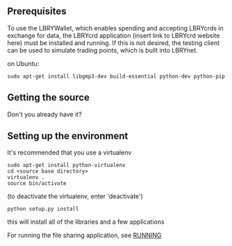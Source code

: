 Prerequisites
-------------

To use the LBRYWallet, which enables spending and accepting LBRYcrds in exchange for data, the
LBRYcrd application (insert link to LBRYcrd website here) must be installed and running. If
this is not desired, the testing client can be used to simulate trading points, which is
built into LBRYnet.

on Ubuntu:

```
sudo apt-get install libgmp3-dev build-essential python-dev python-pip
```

Getting the source
------------------

Don't you already have it?

Setting up the environment
--------------------------

It's recommended that you use a virtualenv

```
sudo apt-get install python-virtualenv
cd <source base directory>
virtualenv .
source bin/activate
```

(to deactivate the virtualenv, enter 'deactivate')

```
python setup.py install
```

this will install all of the libraries and a few applications

For running the file sharing application, see [RUNNING](RUNNING.md)

